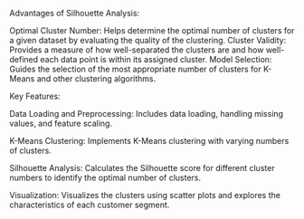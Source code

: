 Advantages of Silhouette Analysis:

Optimal Cluster Number: Helps determine the optimal number of clusters for a given dataset by evaluating the quality of the clustering.
Cluster Validity: Provides a measure of how well-separated the clusters are and how well-defined each data point is within its assigned cluster.
Model Selection: Guides the selection of the most appropriate number of clusters for K-Means and other clustering algorithms.

Key Features:

Data Loading and Preprocessing: Includes data loading, handling missing values, and feature scaling.

K-Means Clustering: Implements K-Means clustering with varying numbers of clusters.

Silhouette Analysis: Calculates the Silhouette score for different cluster numbers to identify the optimal number of clusters.

Visualization: Visualizes the clusters using scatter plots and explores the characteristics of each customer segment.
